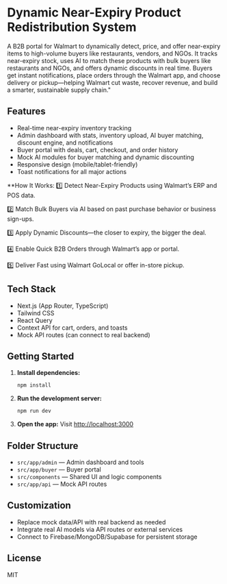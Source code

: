 # Dynamic Near-Expiry Product Redistribution System

A B2B portal for Walmart to dynamically detect, price, and offer near-expiry items to high-volume buyers like restaurants, vendors, and NGOs.
It tracks near-expiry stock, uses AI to match these products with bulk buyers like restaurants and NGOs, and offers dynamic discounts in real time. Buyers get instant notifications, place orders through the Walmart app, and choose delivery or pickup—helping Walmart cut waste, recover revenue, and build a smarter, sustainable supply chain."

## Features
- Real-time near-expiry inventory tracking
- Admin dashboard with stats, inventory upload, AI buyer matching, discount engine, and notifications
- Buyer portal with deals, cart, checkout, and order history
- Mock AI modules for buyer matching and dynamic discounting
- Responsive design (mobile/tablet-friendly)
- Toast notifications for all major actions

**How It Works:
1️⃣ Detect Near-Expiry Products using Walmart’s ERP and POS data.

2️⃣ Match Bulk Buyers via AI based on past purchase behavior or business sign-ups.

3️⃣ Apply Dynamic Discounts—the closer to expiry, the bigger the deal.

4️⃣ Enable Quick B2B Orders through Walmart’s app or portal.

5️⃣ Deliver Fast using Walmart GoLocal or offer in-store pickup.



## Tech Stack
- Next.js (App Router, TypeScript)
- Tailwind CSS
- React Query
- Context API for cart, orders, and toasts
- Mock API routes (can connect to real backend)

## Getting Started
1. **Install dependencies:**
   ```bash
   npm install
   ```
2. **Run the development server:**
   ```bash
   npm run dev
   ```
3. **Open the app:**
   Visit [http://localhost:3000](http://localhost:3000)

## Folder Structure
- `src/app/admin` — Admin dashboard and tools
- `src/app/buyer` — Buyer portal
- `src/components` — Shared UI and logic components
- `src/app/api` — Mock API routes

## Customization
- Replace mock data/API with real backend as needed
- Integrate real AI models via API routes or external services
- Connect to Firebase/MongoDB/Supabase for persistent storage

## License
MIT
